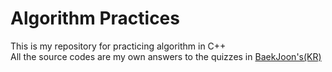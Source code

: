 # Algorithm Practices
This is my repository for practicing algorithm in C++<br>
All the source codes are my own answers to the quizzes in [BaekJoon's(KR)](https://www.acmicpc.net/step)<br>
